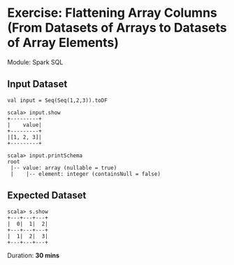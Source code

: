 # Exercise: Flattening Array Columns (From Datasets of Arrays to Datasets of Array Elements)

Module: Spark SQL

## Input Dataset

```text
val input = Seq(Seq(1,2,3)).toDF

scala> input.show
+---------+
|    value|
+---------+
|[1, 2, 3]|
+---------+

scala> input.printSchema
root
 |-- value: array (nullable = true)
 |    |-- element: integer (containsNull = false)
```

## Expected Dataset

```text
scala> s.show
+---+---+---+
|  0|  1|  2|
+---+---+---+
|  1|  2|  3|
+---+---+---+
```

Duration: **30 mins**

<!--
val header = input.as[Array[Int]].head
val columns = header.indices.map(n => 'value(n) as n.toString)
val s = input.select(columns: _*)
-->
